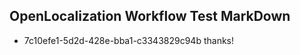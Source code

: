 ## OpenLocalization Workflow Test MarkDown
* 7c10efe1-5d2d-428e-bba1-c3343829c94b 
thanks!<!--HONumber=Mar16_HO2-->
